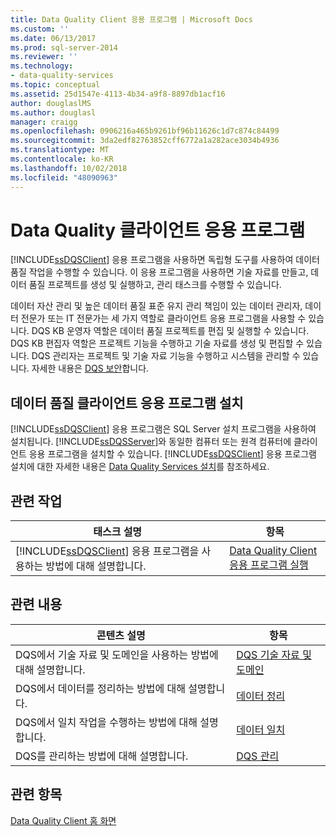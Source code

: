 ```yaml
---
title: Data Quality Client 응용 프로그램 | Microsoft Docs
ms.custom: ''
ms.date: 06/13/2017
ms.prod: sql-server-2014
ms.reviewer: ''
ms.technology:
- data-quality-services
ms.topic: conceptual
ms.assetid: 25d1547e-4113-4b34-a9f8-8897db1acf16
author: douglaslMS
ms.author: douglasl
manager: craigg
ms.openlocfilehash: 0906216a465b9261bf96b11626c1d7c874c84499
ms.sourcegitcommit: 3da2edf82763852cff6772a1a282ace3034b4936
ms.translationtype: MT
ms.contentlocale: ko-KR
ms.lasthandoff: 10/02/2018
ms.locfileid: "48090963"
---
```

# <a name="data-quality-client-application"></a>Data Quality 클라이언트 응용 프로그램
  [!INCLUDE[ssDQSClient](../includes/ssdqsclient-md.md)] 응용 프로그램을 사용하면 독립형 도구를 사용하여 데이터 품질 작업을 수행할 수 있습니다. 이 응용 프로그램을 사용하면 기술 자료를 만들고, 데이터 품질 프로젝트를 생성 및 실행하고, 관리 태스크를 수행할 수 있습니다.  
  
 데이터 자산 관리 및 높은 데이터 품질 표준 유지 관리 책임이 있는 데이터 관리자, 데이터 전문가 또는 IT 전문가는 세 가지 역할로 클라이언트 응용 프로그램을 사용할 수 있습니다. DQS KB 운영자 역할은 데이터 품질 프로젝트를 편집 및 실행할 수 있습니다. DQS KB 편집자 역할은 프로젝트 기능을 수행하고 기술 자료를 생성 및 편집할 수 있습니다. DQS 관리자는 프로젝트 및 기술 자료 기능을 수행하고 시스템을 관리할 수 있습니다. 자세한 내용은 [DQS 보안](../../2014/data-quality-services/dqs-security.md)합니다.  
  
## <a name="installing-the-data-quality-client-application"></a>데이터 품질 클라이언트 응용 프로그램 설치  
 [!INCLUDE[ssDQSClient](../includes/ssdqsclient-md.md)] 응용 프로그램은 SQL Server 설치 프로그램을 사용하여 설치됩니다. [!INCLUDE[ssDQSServer](../includes/ssdqsserver-md.md)]와 동일한 컴퓨터 또는 원격 컴퓨터에 클라이언트 응용 프로그램을 설치할 수 있습니다. [!INCLUDE[ssDQSClient](../includes/ssdqsclient-md.md)] 응용 프로그램 설치에 대한 자세한 내용은 [Data Quality Services 설치](install-windows/install-data-quality-services.md)를 참조하세요.  
  
## <a name="related-tasks"></a>관련 작업  
  
|태스크 설명|항목|  
|----------------------|-----------|  
|[!INCLUDE[ssDQSClient](../includes/ssdqsclient-md.md)] 응용 프로그램을 사용하는 방법에 대해 설명합니다.|[Data Quality Client 응용 프로그램 실행](../../2014/data-quality-services/run-the-data-quality-client-application.md)|  
  
## <a name="related-content"></a>관련 내용  
  
|콘텐츠 설명|항목|  
|-------------------------|-----------|  
|DQS에서 기술 자료 및 도메인을 사용하는 방법에 대해 설명합니다.|[DQS 기술 자료 및 도메인](../../2014/data-quality-services/dqs-knowledge-bases-and-domains.md)|  
|DQS에서 데이터를 정리하는 방법에 대해 설명합니다.|[데이터 정리](../../2014/data-quality-services/data-cleansing.md)|  
|DQS에서 일치 작업을 수행하는 방법에 대해 설명합니다.|[데이터 일치](../../2014/data-quality-services/data-matching.md)|  
|DQS를 관리하는 방법에 대해 설명합니다.|[DQS 관리](../../2014/data-quality-services/dqs-administration.md)|  
  
## <a name="see-also"></a>관련 항목  
 [Data Quality Client 홈 화면](../../2014/data-quality-services/data-quality-client-home-screen.md)  
  
  
